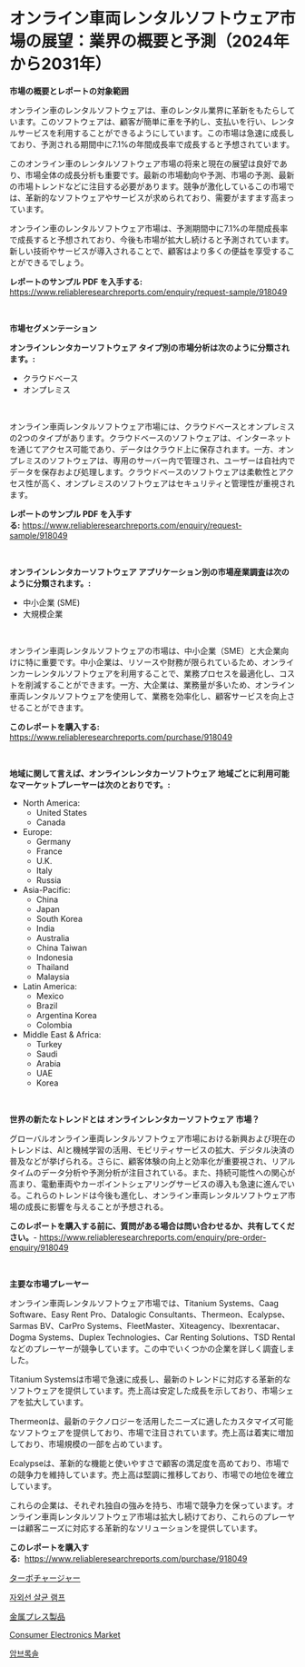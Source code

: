 <p><h1>オンライン車両レンタルソフトウェア市場の展望：業界の概要と予測（2024年から2031年）</h1></p><p><strong>市場の概要とレポートの対象範囲</strong></p>
<p><p>オンライン車のレンタルソフトウェアは、車のレンタル業界に革新をもたらしています。このソフトウェアは、顧客が簡単に車を予約し、支払いを行い、レンタルサービスを利用することができるようにしています。この市場は急速に成長しており、予測される期間中に7.1%の年間成長率で成長すると予想されています。</p><p>このオンライン車のレンタルソフトウェア市場の将来と現在の展望は良好であり、市場全体の成長分析も重要です。最新の市場動向や予測、市場の予測、最新の市場トレンドなどに注目する必要があります。競争が激化しているこの市場では、革新的なソフトウェアやサービスが求められており、需要がますます高まっています。</p><p>オンライン車のレンタルソフトウェア市場は、予測期間中に7.1%の年間成長率で成長すると予想されており、今後も市場が拡大し続けると予測されています。新しい技術やサービスが導入されることで、顧客はより多くの便益を享受することができるでしょう。</p></p>
<p><strong>レポートのサンプル PDF を入手する:</strong> <a href="https://www.reliableresearchreports.com/enquiry/request-sample/918049">https://www.reliableresearchreports.com/enquiry/request-sample/918049</a></p>
<p>&nbsp;</p>
<p><strong>市場セグメンテーション</strong></p>
<p><strong>オンラインレンタカーソフトウェア タイプ別の市場分析は次のように分類されます。:</strong></p>
<p><ul><li>クラウドベース</li><li>オンプレミス</li></ul></p>
<p>&nbsp;</p>
<p><p>オンライン車両レンタルソフトウェア市場には、クラウドベースとオンプレミスの2つのタイプがあります。クラウドベースのソフトウェアは、インターネットを通じてアクセス可能であり、データはクラウド上に保存されます。一方、オンプレミスのソフトウェアは、専用のサーバー内で管理され、ユーザーは自社内でデータを保存および処理します。クラウドベースのソフトウェアは柔軟性とアクセス性が高く、オンプレミスのソフトウェアはセキュリティと管理性が重視されます。</p></p>
<p><strong>レポートのサンプル PDF を入手する:</strong>&nbsp;<a href="https://www.reliableresearchreports.com/enquiry/request-sample/918049">https://www.reliableresearchreports.com/enquiry/request-sample/918049</a></p>
<p>&nbsp;</p>
<p><strong> オンラインレンタカーソフトウェア アプリケーション別の市場産業調査は次のように分類されます。:</strong></p>
<p><ul><li>中小企業 (SME)</li><li>大規模企業</li></ul></p>
<p>&nbsp;</p>
<p><p>オンライン車両レンタルソフトウェアの市場は、中小企業（SME）と大企業向けに特に重要です。中小企業は、リソースや財務が限られているため、オンラインカーレンタルソフトウェアを利用することで、業務プロセスを最適化し、コストを削減することができます。一方、大企業は、業務量が多いため、オンライン車両レンタルソフトウェアを使用して、業務を効率化し、顧客サービスを向上させることができます。</p></p>
<p><strong>このレポートを購入する:</strong>&nbsp; <a href="https://www.reliableresearchreports.com/purchase/918049">https://www.reliableresearchreports.com/purchase/918049</a></p>
<p>&nbsp;</p>
<p><strong>地域に関して言えば、オンラインレンタカーソフトウェア 地域ごとに利用可能なマーケットプレーヤーは次のとおりです。:</strong></p>
<p><ul>
    <li>
        North America:
        <ul>
            <li>United States</li>
            <li>Canada</li>
        </ul>
    </li>
    <li>
        Europe:
        <ul>
            <li>Germany</li>
            <li>France</li>
            <li>U.K.</li>
            <li>Italy</li>
            <li>Russia</li>
        </ul>
    </li>
    <li>
        Asia-Pacific:
        <ul>
            <li>China</li>
            <li>Japan</li>
            <li>South Korea</li>
            <li>India</li>
            <li>Australia</li>
            <li>China Taiwan</li>
            <li>Indonesia</li>
            <li>Thailand</li>
            <li>Malaysia</li>
        </ul>
    </li>
    <li>
        Latin America:
        <ul>
            <li>Mexico</li>
            <li>Brazil</li>
            <li>Argentina Korea</li>
            <li>Colombia</li>
        </ul>
    </li>
    <li>
        Middle East & Africa:
        <ul>
            <li>Turkey</li>
            <li>Saudi</li>
            <li>Arabia</li>
            <li>UAE</li>
            <li>Korea</li>
        </ul>
    </li>
    </ul></p>
<p>&nbsp;</p>
<p><strong>世界の新たなトレンドとは オンラインレンタカーソフトウェア 市場？</strong></p>
<p><p>グローバルオンライン車両レンタルソフトウェア市場における新興および現在のトレンドは、AIと機械学習の活用、モビリティサービスの拡大、デジタル決済の普及などが挙げられる。さらに、顧客体験の向上と効率化が重要視され、リアルタイムのデータ分析や予測分析が注目されている。また、持続可能性への関心が高まり、電動車両やカーポイントシェアリングサービスの導入も急速に進んでいる。これらのトレンドは今後も進化し、オンライン車両レンタルソフトウェア市場の成長に影響を与えることが予想される。</p></p>
<p><strong>このレポートを購入する前に、質問がある場合は問い合わせるか、共有してください。</strong>- <a href="https://www.reliableresearchreports.com/enquiry/pre-order-enquiry/918049">https://www.reliableresearchreports.com/enquiry/pre-order-enquiry/918049</a></p>
<p>&nbsp;</p>
<p><strong>主要な市場プレーヤー</strong></p>
<p><p>オンライン車両レンタルソフトウェア市場では、Titanium Systems、Caag Software、Easy Rent Pro、Datalogic Consultants、Thermeon、Ecalypse、Sarmas BV、CarPro Systems、FleetMaster、Xiteagency、Ibexrentacar、Dogma Systems、Duplex Technologies、Car Renting Solutions、TSD Rentalなどのプレーヤーが競争しています。この中でいくつかの企業を詳しく調査しました。</p><p>Titanium Systemsは市場で急速に成長し、最新のトレンドに対応する革新的なソフトウェアを提供しています。売上高は安定した成長を示しており、市場シェアを拡大しています。</p><p>Thermeonは、最新のテクノロジーを活用したニーズに適したカスタマイズ可能なソフトウェアを提供しており、市場で注目されています。売上高は着実に増加しており、市場規模の一部を占めています。</p><p>Ecalypseは、革新的な機能と使いやすさで顧客の満足度を高めており、市場での競争力を維持しています。売上高は堅調に推移しており、市場での地位を確立しています。</p><p>これらの企業は、それぞれ独自の強みを持ち、市場で競争力を保っています。オンライン車両レンタルソフトウェア市場は拡大し続けており、これらのプレーヤーは顧客ニーズに対応する革新的なソリューションを提供しています。</p></p>
<p><strong>このレポートを購入する:</strong>&nbsp;&nbsp;<a href="https://www.reliableresearchreports.com/purchase/918049">https://www.reliableresearchreports.com/purchase/918049</a></p>
<p><p><a href="https://medium.com/@sandeepayare180/%E3%82%BF%E3%83%BC%E3%83%9C%E3%83%81%E3%83%A3%E3%83%BC%E3%82%B8%E3%83%A3%E3%83%BC%E5%B8%82%E5%A0%B4%E3%81%AF-%E5%B8%82%E5%A0%B4%E3%82%B7%E3%82%A7%E3%82%A2-%E5%B8%82%E5%A0%B4%E3%83%88%E3%83%AC%E3%83%B3%E3%83%89-%E5%B8%82%E5%A0%B4%E6%88%90%E9%95%B7%E3%81%AB%E9%96%A2%E3%81%99%E3%82%8B%E6%83%85%E5%A0%B1%E3%82%92%E6%8F%90%E4%BE%9B%E3%81%97%E3%81%BE%E3%81%99-2a9d88c9d7bb">ターボチャージャー</a></p><p><a href="https://medium.com/@brendantygibson56776/%EC%9E%90%EC%99%81-%EA%B4%91-%EC%82%B4%EA%B7%A0-%EB%9E%A8%ED%94%84-%EC%8B%9C%EC%9E%A5-%EC%9C%A0%ED%98%95-%EC%9D%91%EC%9A%A9-%EB%B0%8F-%EC%A7%80%EB%A6%AC%EB%B3%84-%EC%83%81%EC%84%B8%ED%8F%89%EA%B0%80-80fbf93611e0">자외선 살균 램프</a></p><p><a href="https://medium.com/@lily-u-genius/%E9%87%91%E5%B1%9E%E3%82%B9%E3%82%BF%E3%83%B3%E3%83%94%E3%83%B3%E3%82%B0%E8%A3%BD%E5%93%81%E5%B8%82%E5%A0%B4%E8%A6%8F%E6%A8%A1-%E5%B8%82%E5%A0%B4%E5%B1%95%E6%9C%9B%E3%81%A8%E5%B8%82%E5%A0%B4%E4%BA%88%E6%B8%AC-2024%E5%B9%B4%E3%81%8B%E3%82%892031%E5%B9%B4%E3%81%BE%E3%81%A7-af314e764c44">金属プレス製品</a></p><p><a href="https://view.publitas.com/reportprime-1/consumer-electronics-market-size-share-trends-analysis-report-by-application-regional-outlook-competitive-strategies-and-segment-forecasts-2024-2031/">Consumer Electronics Market</a></p><p><a href="https://medium.com/@brendantygibson56776/%EC%95%94%EB%B8%8C%EB%A1%9D%EC%86%94-%EC%8B%9C%EC%9E%A5-%EA%B2%BD%EC%9F%81-%EB%B6%84%EC%84%9D-%EC%8B%9C%EC%9E%A5-%EB%8F%99%ED%96%A5-%EB%B0%8F-2031%EB%85%84%EA%B9%8C%EC%A7%80%EC%9D%98-%EC%98%88%EC%B8%A1-d56d3e80b350">암브록솔</a></p></p>